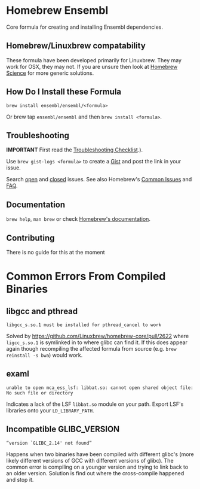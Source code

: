# Homebrew Ensembl

Core formula for creating and installing Ensembl dependencies.

## Homebrew/Linuxbrew compatability
These formula have been developed primarily for Linuxbrew. They may work for OSX, they may not. If you are unsure then look at [Homebrew Science](https://github.com/Homebrew/homebrew-science) for more generic solutions.

## How Do I Install these Formula
`brew install ensembl/ensembl/<formula>`

Or brew tap `ensembl/ensembl` and then `brew install <formula>`.

## Troubleshooting
**IMPORTANT** First read the [Troubleshooting Checklist](https://github.com/Homebrew/brew/blob/master/share/doc/homebrew/Troubleshooting.md#troubleshooting).).

Use `brew gist-logs <formula>` to create a [Gist](https://gist.github.com/) and post the link in your issue.

Search [open](https://github.com/ensembl/homebrew-ensembl/issues?state=open) and [closed](https://github.com/ensembl/homebrew-ensembl/issues?state=closed) issues. See also Homebrew's  [Common Issues](https://github.com/Homebrew/brew/blob/master/share/doc/homebrew/Common-Issues.md) and [FAQ](https://github.com/Homebrew/brew/blob/master/share/doc/homebrew/FAQ.md).

## Documentation
`brew help`, `man brew` or check [Homebrew's documentation](https://github.com/Homebrew/brew/blob/master/docs/README.md).

## Contributing
There is no guide for this at the moment

# Common Errors From Compiled Binaries

## libgcc and pthread

```
libgcc_s.so.1 must be installed for pthread_cancel to work
```

Solved by https://github.com/Linuxbrew/homebrew-core/pull/2622 where `ligcc_s.so.1` is symlinked in to where glibc can find it. If this does appear again though recompiling the affected formula from source (e.g. `brew reinstall -s bwa`) would work.

## examl

```
unable to open mca_ess_lsf: libbat.so: cannot open shared object file: No such file or directory
```

Indicates a lack of the LSF `libbat.so` module on your path. Export LSF's libraries onto your `LD_LIBRARY_PATH`.

## Incompatible GLIBC_VERSION

```
“version `GLIBC_2.14' not found”
```

Happens when two binaries have been compiled with different glibc's (more likely different versions of GCC with different versions of glibc). The common error is compiling on a younger version and trying to link back to an older version. Solution is find out where the cross-compile happened and stop it.
